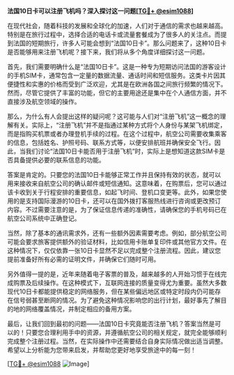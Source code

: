 **法国10日卡可以注册飞机吗？深入探讨这一问题[[TG💪+ @esim1088](https://t.me/s/esim1088)]**

在现代社会，随着科技的发展和全球化的加速，人们对于通信的需求也越来越高。特别是在旅行过程中，选择合适的电话卡或流量套餐成为了很多人的关注点。而提到法国的短期旅行，许多人可能会想到“法国10日卡”。那么问题来了，这种10日卡是否能够用来注册飞机呢？接下来，我们将从多个角度详细探讨这一问题。

首先，我们需要明确什么是“法国10日卡”。这是一种专为短期访问法国的游客设计的手机SIM卡，通常包含一定量的数据流量、通话时间和短信服务。这类卡片因其便捷性和实惠的价格而受到广泛欢迎，尤其是在欧洲各国之间旅行频繁的情况下。然而，尽管它提供了丰富的功能，但它的主要用途还是集中在个人通信方面，并不直接涉及航空领域的操作。

那么，为什么有人会提出这样的疑问呢？这可能与人们对“注册飞机”这一概念的理解有关。实际上，“注册飞机”并不是指通过某种方式将个人身份与某架飞机绑定，而是指购买机票或者办理登机手续的过程。在这个过程中，航空公司需要收集乘客的信息，包括姓名、护照号码、联系方式等，以便安排航班并确保安全飞行。因此，当我们讨论“法国10日卡能否用于注册飞机”时，实际上是想知道这款SIM卡是否具备提供必要的联系信息的功能。

答案是肯定的。只要您的法国10日卡能够正常工作并且保持有效的状态，就可以用来接收来自航空公司的确认邮件或短信通知。这意味着，在购票后，您可以通过该卡收到关于行程安排的重要信息，如起飞时间、登机口变更等。此外，如果您使用的是支持国际漫游的10日卡，还可以在国外拨打客服热线进行咨询或更改预订内容。不过需要注意的是，为了保证信息传递的准确性，请确保您的手机号码已在航空公司系统中正确登记。

当然，除了基本的通讯需求外，还有一些额外因素需要考虑。例如，部分航空公司可能会要求旅客提供额外的验证材料，比如信用卡账单复印件或其他官方文件。在这种情况下，仅仅依靠一张10日卡显然不足以完成整个注册流程。因此，建议您提前准备好所有必需的证明文件，并确保它们随时可用。

另外值得一提的是，近年来随着电子客票的普及，越来越多的人开始习惯于在线完成购票及后续操作。在这种模式下，互联网连接的质量变得尤为重要。虽然大多数现代10日卡都能提供稳定的网络服务，但在某些偏远地区或特定时段内仍可能存在信号弱甚至断网的情况。为了避免这种情况影响您的出行计划，最好事先了解目的地的网络覆盖情况，并制定相应的备用方案。

最后，让我们回到最初的问题——法国10日卡究竟能否注册飞机？答案当然是可以的！只要您合理利用手中的资源，并遵循航空公司的相关规定，就完全能够顺利完成整个注册过程。当然，在实际操作中还需要结合自身实际情况做出适当调整。希望以上分析能为您带来启发，并帮助您更好地享受旅途中的每一刻！

[[TG💪+ @esim1088](https://t.me/s/esim1088) ![Image](https://i.postimg.cc/4NQfJmqS/Snipaste-2025-05-13-00-14-12.png)]